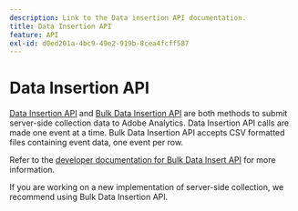 ```yaml
---
description: Link to the Data insertion API documentation.
title: Data Insertion API
feature: API
exl-id: d0ed201a-4bc9-49e2-919b-8cea4fcff587
---
```

# Data Insertion API

[Data Insertion API](https://github.com/AdobeDocs/analytics-1.4-apis/blob/master/docs/data-insertion-api/index.md) and [Bulk Data Insertion API](../bulk-data-insertion-api/bulk-data-insert.md) are both methods to submit server-side collection data to Adobe Analytics. Data Insertion API calls are made one event at a time. Bulk Data Insertion API accepts CSV formatted files containing event data, one event per row. 

Refer to the [developer documentation for Bulk Data Insert API](https://developer.adobe.com/analytics-apis/docs/2.0/guides/endpoints/bulk-data-insertion/) for more information.

If you are working on a new implementation of server-side collection, we recommend using Bulk Data Insertion API.
